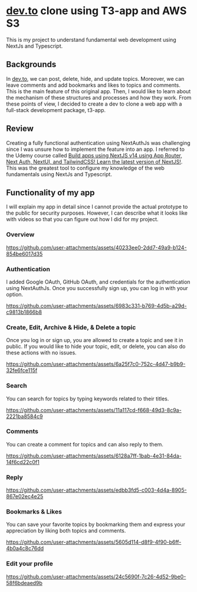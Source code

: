 # [dev.to](https://dev.to/) clone using T3-app and AWS S3

This is my project to understand fundamental web development using NextJs and Typescript.

## Backgrounds

In [dev.to](https://dev.to/), we can post, delete, hide, and update topics. Moreover, we can leave comments and add bookmarks and likes to topics and comments. This is the main feature of this original app. 
Then, I would like to learn about the mechanism of these structures and processes and how they work. From these points of view, I decided to create a dev to clone a web app with a full-stack development package, t3-app.

## Review

Creating a fully functional authentication using NextAuthJs was challenging since I was unsure how to implement the feature into an app. I referred to the Udemy course called [Build apps using NextJS v14 using App Router, Next Auth, NextUI, and TailwindCSS! Learn the latest version of NextJS!](https://www.udemy.com/course/next-js-the-complete-developers-guide/learn/lecture/40861083?start=525#overview). This was the greatest tool to configure my knowledge of the web fundamentals using NextJs and Typescript. 

## Functionality of my app

I will explain my app in detail since I cannot provide the actual prototype to the public for security purposes. However, I can describe what it looks like with videos so that you can figure out how I did for my project. 

### Overview

https://github.com/user-attachments/assets/40233ee0-2dd7-49a9-b124-854be6017d35

### Authentication

I added Google OAuth, GitHub OAuth, and credentials for the authentication using NextAuthJs. Once you successfully sign up, you can log in with your option. 

https://github.com/user-attachments/assets/6983c331-b769-4d5b-a29d-c9813b1866b8

### Create, Edit, Archive & Hide, & Delete a topic

Once you log in or sign up, you are allowed to create a topic and see it in public. If you would like to hide your topic, edit, or delete, you can also do these actions with no issues. 

https://github.com/user-attachments/assets/6a25f7c0-752c-4d47-b9b9-32fe6fce115f

### Search

You can search for topics by typing keywords related to their titles.

https://github.com/user-attachments/assets/11a117cd-f668-49d3-8c9a-2221ba8584c9

### Comments

You can create a comment for topics and can also reply to them.

https://github.com/user-attachments/assets/6128a7ff-1bab-4e31-84da-14f6cd22c0f1

### Reply

https://github.com/user-attachments/assets/edbb3fd5-c003-4d4a-8905-867e02ec4e25

### Bookmarks & Likes

You can save your favorite topics by bookmarking them and express your appreciation by liking both topics and comments.

https://github.com/user-attachments/assets/5605d114-d8f9-4f90-b6ff-4b0a4c8c76dd

### Edit your profile

https://github.com/user-attachments/assets/24c5690f-7c26-4d52-9be0-58f6bdeaed9b
